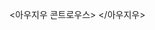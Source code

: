 
<아우지우 콘트로우스>
<source src="https://bafybeif7e5a47tawuoe6bzrxv6t5k3fll2hcqdhi4tjzs6hkqrrbgov3tq.ipfs.dweb.link/Egg.m4b" type="audio/mpeg">
</아우지우>
